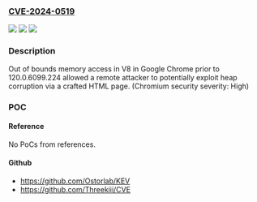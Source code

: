 ### [CVE-2024-0519](https://cve.mitre.org/cgi-bin/cvename.cgi?name=CVE-2024-0519)
![](https://img.shields.io/static/v1?label=Product&message=Chrome&color=blue)
![](https://img.shields.io/static/v1?label=Version&message=120.0.6099.224%3C%20120.0.6099.224%20&color=brighgreen)
![](https://img.shields.io/static/v1?label=Vulnerability&message=Out%20of%20bounds%20memory%20access&color=brighgreen)

### Description

Out of bounds memory access in V8 in Google Chrome prior to 120.0.6099.224 allowed a remote attacker to potentially exploit heap corruption via a crafted HTML page. (Chromium security severity: High)

### POC

#### Reference
No PoCs from references.

#### Github
- https://github.com/Ostorlab/KEV
- https://github.com/Threekiii/CVE

